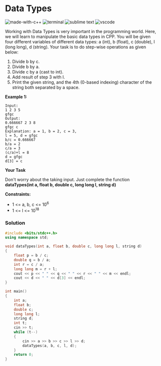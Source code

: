 # Data Types
![made-with-c++](https://img.shields.io/badge/Made%20with-C++-007396.svg)
![terminal](https://img.shields.io/badge/Windows%20Terminal-4D4D4D?logo=windows%20terminal&logoColor=white)
![sublime text](https://img.shields.io/badge/sublime_text-%23575757.svg?logo=sublime-text&logoColor=important)
![vscode](https://img.shields.io/badge/Visual_Studio_Code-0078D4?logo=visual%20studio%20code&logoColor=white)

Working with Data Types is very important in the programming world. Here, we will learn to manipulate the basic data types in CPP.
You will be given four different variables of different data types: a (int), b (float), c (double), l (long long), d (string). Your task is to do step-wise operations as given below:
1. Divide b by c.
2. Divide b by a.
3. Divide c by a (cast to int).
4. Add result of step 3 with l.
5. Print the given string, and the 4th (0-based indexing) character of the string both separated by a space.

__Example 1:__
```
Input:
1 2 3 5
gfgc
Output:
0.666667 2 3 8
gfgc c
Explanation: a = 1, b = 2, c = 3,
l = 5, d = gfgc
b/c = 0.666667
b/a = 2
c/a = 3
(c/a)+l = 8
d = gfgc
d[3] = c
```
__Your Task__

Don't worry about the taking input. Just complete the function **dataTypes(int a, float b, double c, long long l, string d)**

__Constraints:__
- 1 <= a, b, c <= 10<sup>6</sup>
- 1 <= l <= 10<sup>18</sup>

### Solution
```cpp
#include <bits/stdc++.h>
using namespace std;

void dataTypes(int a, float b, double c, long long l, string d)
{
    float p = b / c;
    double q = b / a;
    int r = c / a;
    long long m = r + l;
    cout << p << " " << q << " " << r << " " << m << endl;
    cout << d << " " << d[3] << endl;
}

int main()
{
    int a;
    float b;
    double c;
    long long l;
    string d;
    int t;
    cin >> t;
    while (t--)
    {
        cin >> a >> b >> c >> l >> d;
        dataTypes(a, b, c, l, d);
    }
    return 0;
}
```